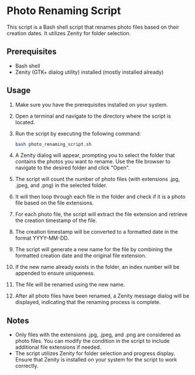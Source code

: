 # Photo Renaming Script

This script is a Bash shell script that renames photo files based on their creation dates. It utilizes Zenity for folder selection.

## Prerequisites

- Bash shell
- Zenity (GTK+ dialog utility) installed (mostly installed already)

## Usage

1. Make sure you have the prerequisites installed on your system.

2. Open a terminal and navigate to the directory where the script is located.

3. Run the script by executing the following command:

   ```bash
   bash photo_renaming_script.sh
   ```

4. A Zenity dialog will appear, prompting you to select the folder that contains the photos you want to rename. Use the file browser to navigate to the desired folder and click "Open".

5. The script will count the number of photo files (with extensions .jpg, .jpeg, and .png) in the selected folder.

6. It will then loop through each file in the folder and check if it is a photo file based on the file extensions.

7. For each photo file, the script will extract the file extension and retrieve the creation timestamp of the file.

8. The creation timestamp will be converted to a formatted date in the format YYYY-MM-DD.

9. The script will generate a new name for the file by combining the formatted creation date and the original file extension.

10. If the new name already exists in the folder, an index number will be appended to ensure uniqueness.

11. The file will be renamed using the new name.

12. After all photo files have been renamed, a Zenity message dialog will be displayed, indicating that the renaming process is complete.

## Notes

- Only files with the extensions .jpg, .jpeg, and .png are considered as photo files. You can modify the condition in the script to include additional file extensions if needed.
- The script utilizes Zenity for folder selection and progress display. Ensure that Zenity is installed on your system for the script to work correctly.
